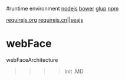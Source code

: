 #runtime environment
[nodejs](http://www.nodejs.org)
[bower](http://bower.io) 
[glup](http://gulpjs.com)
[npm](https://www.npmjs.com/)

[requirejs.org](http://requirejs.org/) [requirejs.cn](http://www.requirejs.cn/)||[seajs](http://seajs.org/docs/)
# webFace
webFaceArchitecture
>>>>init .MD